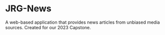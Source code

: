 # JRG-News
A web-based application that provides news articles from unbiased media sources. Created for our 2023 Capstone.
